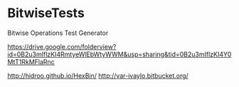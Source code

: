 BitwiseTests
============

Bitwise Operations Test Generator


https://drive.google.com/folderview?id=0B2u3mIflzKI4RmtyeWlEbWtyWWM&usp=sharing&tid=0B2u3mIflzKI4Y0MtT1RkMFlaRnc

http://hidroo.github.io/HexBin/
http://var-ivaylo.bitbucket.org/

